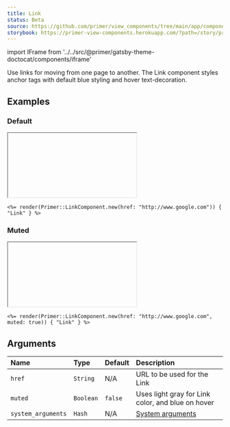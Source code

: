 ```yaml
---
title: Link
status: Beta
source: https://github.com/primer/view_components/tree/main/app/components/primer/link_component.rb
storybook: https://primer-view-components.herokuapp.com/?path=/story/primer-link-component
---
```


import IFrame from '../../src/@primer/gatsby-theme-doctocat/components/iframe'

<!-- Warning: AUTO-GENERATED file, do not edit. Add code comments to your Ruby instead <3 -->

Use links for moving from one page to another. The Link component styles anchor tags with default blue styling and hover text-decoration.

## Examples

### Default

<IFrame height="auto" content="<a href='http://www.google.com'>Link</a>"></IFrame>

```erb
<%= render(Primer::LinkComponent.new(href: "http://www.google.com")) { "Link" } %>
```

### Muted

<IFrame height="auto" content="<a href='http://www.google.com' class='muted-link '>Link</a>"></IFrame>

```erb
<%= render(Primer::LinkComponent.new(href: "http://www.google.com", muted: true)) { "Link" } %>
```

## Arguments

| Name | Type | Default | Description |
| :- | :- | :- | :- |
| `href` | `String` | N/A | URL to be used for the Link |
| `muted` | `Boolean` | `false` | Uses light gray for Link color, and blue on hover |
| `system_arguments` | `Hash` | N/A | [System arguments](/system-arguments) |
